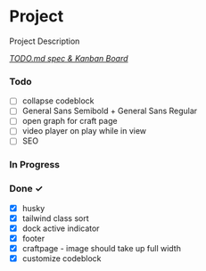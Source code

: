 # Project

Project Description

<em>[TODO.md spec & Kanban Board](https://bit.ly/3fCwKfM)</em>

### Todo

- [ ] collapse codeblock
- [ ] General Sans Semibold + General Sans Regular
- [ ] open graph for craft page
- [ ] video player on play while in view
- [ ] SEO

### In Progress

### Done ✓

- [x] husky
- [x] tailwind class sort
- [x] dock active indicator
- [x] footer
- [x] craftpage - image should take up full width
- [x] customize codeblock
